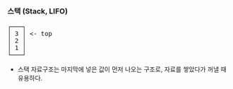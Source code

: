 ### 스택 (Stack, LIFO)

<pre style="font-family: monospace;">
┌───┐
│ 3 │ <- top
│ 2 │
│ 1 │
└───┘
</pre>

- 스택 자료구조는 마지막에 넣은 값이 먼저 나오는 구조로, 자료를 쌓았다가 꺼낼 때 유용하다.

